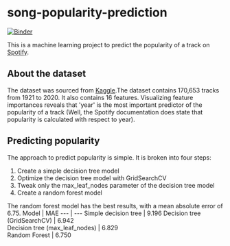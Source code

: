 # song-popularity-prediction
[![Binder](https://mybinder.org/badge_logo.svg)](https://mybinder.org/v2/gh/damilare-akin/song-popularity-prediction/main?filepath=popularity_prediction.ipynb)

This is a machine learning project to predict the popularity of a track on [Spotify](https://www.spotify.com/us/). 

## About the dataset
The dataset was sourced from [Kaggle](https://www.kaggle.com/yamaerenay/spotify-dataset-19212020-160k-tracks).The dataset contains 170,653 tracks from 1921 to 2020. It also contains 16 features. Visualizing feature importances reveals that 'year' is the most important predictor of the popularity of a track (Well, the Spotify documentation does state that popularity is calculated with respect to year). 

## Predicting popularity
The approach to predict popularity is simple. It is broken into four steps:
1. Create a simple decision tree model
2. Optimize the decision tree model with GridSearchCV
3. Tweak only the max_leaf_nodes parameter of the decision tree model
4. Create a random forest model

The random forest model has the best results, with a mean absolute error of 6.75.
Model | MAE
--- | ---
Simple decision tree | 9.196
Decision tree (GridSearchCV) | 6.942  
Decision tree (max_leaf_nodes) | 6.829  
Random Forest | 6.750 
